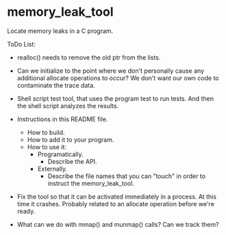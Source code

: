 # memory_leak_tool
Locate memory leaks in a C program.

ToDo List:

- realloc() needs to remove the old ptr from the lists.

- Can we initialize to the point where we don't personally cause any additional
  allocate operations to occur?  We don't want our own code to contaminate the
  trace data.

- Shell script test tool, that uses the program test to run tests.  And then
  the shell script analyzes the results.

- Instructions in this README file.
  - How to build.
  - How to add it to your program.
  - How to use it:
    - Programatically.
      - Describe the API.
    - Externally.
      - Describe the file names that you can "touch" in order to instruct
        the memory_leak_tool.

- Fix the tool so that it can be activated immediately in a process.  At this
  time it crashes.  Probably related to an allocate operation before we're
  ready.

- What can we do with mmap() and munmap() calls?  Can we track them?

